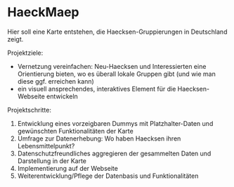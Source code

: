 # HaeckMaep

Hier soll eine Karte entstehen, die Haecksen-Gruppierungen in Deutschland zeigt. 

Projektziele:
- Vernetzung vereinfachen: Neu-Haecksen und Interessierten eine Orientierung bieten, wo es überall lokale Gruppen gibt (und wie man diese ggf. erreichen kann)
- ein visuell ansprechendes, interaktives Element für die Haecksen-Webseite entwickeln

Projektschritte:
1. Entwicklung eines vorzeigbaren Dummys mit Platzhalter-Daten und gewünschten Funktionalitäten der Karte
2. Umfrage zur Datenerhebung: Wo haben Haecksen ihren Lebensmittelpunkt? 
3. Datenschutzfreundliches aggregieren der gesammelten Daten und Darstellung in der Karte
4. Implementierung auf der Webseite
5. Weiterentwicklung/Pflege der Datenbasis und Funktionalitäten


